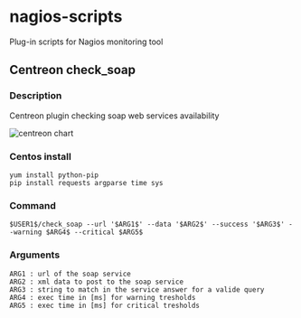# nagios-scripts
Plug-in scripts for Nagios monitoring tool


## Centreon check_soap

### Description
Centreon plugin checking soap web services availability

![centreon chart](https://lh3.googleusercontent.com/ovaLx0UtjTCt0nawXBg83CbZsjBKwTlF3Vjm8-zgoUyYIpO9kG3OcdRTkpm3bLTEMEX9Rk5pc3D-xc6QNcHa2ltmJgNOjcF-NMQfGcuuqXhDlsOlbvlb36fRiU7fLf8NAqgKSvXrfifAGm4zGrdA3bMPMhtPT8wxQ2W4gAlBKxePZzpxwclB7wqsuKW6Jbv-EY7y1L4QSfyq_4wP0Q5wdSle2ERQtfPMXm12XtlcRWvGlVZ1xRfUM6lqL9nx56n-SqJUskF26YH_uk1qMaf3Eja1ia7OGb3x0nUBP-6RrCSXCMduSqLbRtAoK5QZ-V7Yfvmn7Lv8X8rXP3ib7I-wt6p8QJgmTnu5nQYH7zKbUm7mkQkJPdBZir-EIquqon4irHpyqrkga2RsgAkD9raMwl1h3zAIZ41xan2udu-ammda40Cjy1lyKtw-VIvZGjjXskbO4XbZLsydb3Hb0lZikrM9bcTObTJc9m5ruV9K9aLW7cDXTq3FtD4VX7TY_You5jFcW3zBsUrMZcdX3KnmsnJplduWch5g9HVjs9U_I0ll_XgzfvOXvaWtJVVmNyFgmc8_GJBlgJ2bC2c5iwIpL3GTxsAcm60=w647-h241-no)

### Centos install
```
yum install python-pip
pip install requests argparse time sys
```

### Command
```
$USER1$/check_soap --url '$ARG1$' --data '$ARG2$' --success '$ARG3$' --warning $ARG4$ --critical $ARG5$
```
### Arguments
```
ARG1 : url of the soap service
ARG2 : xml data to post to the soap service
ARG3 : string to match in the service answer for a valide query
ARG4 : exec time in [ms] for warning tresholds
ARG5 : exec time in [ms] for critical tresholds
```
